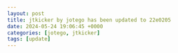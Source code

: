 ```yaml
---
layout: post
title: jtkicker by jotego has been updated to 22e0205
date: 2024-05-24 19:06:45 +0000
categories: [jotego, jtkicker]
tags: [update]
---
```


